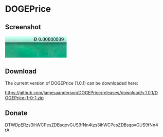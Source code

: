 # DOGEPrice

## Screenshot

![Screenshot](screenshot.png)

## Download

The current version of DOGEPrice (1.0.1) can be downloaded here:

https://github.com/jamesaanderson/DOGEPrice/releases/download/v.1.0.1/DOGEPrice-1-0-1.zip

## Donate

DTWDpERzs3ihWCPesZDBsqovGUS9fNn4tzs3ihWCPesZDBsqovGUS9fNn4tA
